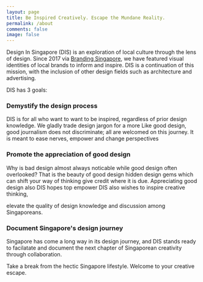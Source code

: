 ```yaml
---
layout: page
title: Be Inspired Creatively. Escape the Mundane Reality.
permalink: /about
comments: false
image: false
---
```


Design In Singapore (DIS) is an exploration of local culture through the lens of design. Since 2017 via <a href="https://www.brandingsingapore.blogspot.com">Branding Singapore</a>, we have featured visual identities of local brands to inform and inspire. DIS is a continuation of this mission, with the inclusion of other design fields such as architecture and advertising. 

DIS has 3 goals:

<h3>Demystify the design process</h3>
DIS is for all who want to want to be inspired, regardless of prior design knowledge. We gladly trade design jargon for a more 
Like good design, good journalism does not discriminate; all are welcomed on this journey.
It is meant to ease nerves, empower and change perspectives

<h3>Promote the appreciation of good design</h3>
Why is bad design almost always noticable while good design often overlooked? That is the beauty of good design hidden design gems which can shift your way of thinking give credit where it is due. Appreciating good design also 
DIS hopes top empower 
DIS also wishes to inspire creative thinking,


elevate the quality of design knowledge and discussion among Singaporeans. 


<h3>Document Singapore's design journey</h3>
Singapore has come a long way in its design journey, and DIS stands ready to facilatate and document the next chapter of Singaporean creativity through collaboration.


Take a break from the hectic Singapore lifestyle. Welcome to your creative escape. 
